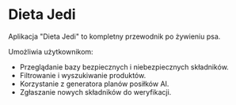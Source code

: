 # Dieta Jedi

Aplikacja "Dieta Jedi" to kompletny przewodnik po żywieniu psa.

Umożliwia użytkownikom:
- Przeglądanie bazy bezpiecznych i niebezpiecznych składników.
- Filtrowanie i wyszukiwanie produktów.
- Korzystanie z generatora planów posiłków AI.
- Zgłaszanie nowych składników do weryfikacji.
